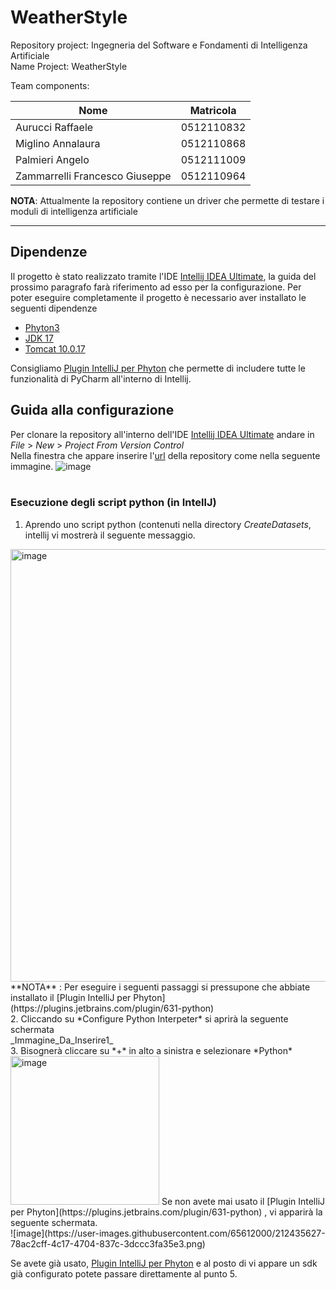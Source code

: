# WeatherStyle
Repository project: Ingegneria del Software e Fondamenti di Intelligenza Artificiale<br>
Name Project: WeatherStyle<br>

Team components:

| Nome | Matricola |
| ---- | --------- |
| Aurucci Raffaele | 0512110832 |
| Miglino Annalaura | 0512110868 |
| Palmieri Angelo | 0512111009 |
| Zammarrelli Francesco Giuseppe | 0512110964 |

**NOTA**: Attualmente la repository contiene un driver che permette di testare i moduli di intelligenza artificiale
<hr>

## Dipendenze
Il progetto è stato realizzato tramite l'IDE [Intellij IDEA Ultimate](https://www.jetbrains.com/idea/download), la guida del prossimo paragrafo farà riferimento ad esso per la configurazione.
Per poter eseguire completamente il progetto è necessario aver installato le seguenti dipendenze
* [Phyton3](https://www.python.org/download/releases/3.0/)
* [JDK 17](https://www.oracle.com/java/technologies/downloads/#java17)
* [Tomcat 10.0.17](https://archive.apache.org/dist/tomcat/tomcat-10/v10.0.17/bin/)

Consigliamo [Plugin IntelliJ per Phyton](https://plugins.jetbrains.com/plugin/631-python) che permette di includere tutte le funzionalità di PyCharm all'interno di Intellij.

## Guida alla configurazione
Per clonare la repository all'interno dell'IDE [Intellij IDEA Ultimate](https://www.jetbrains.com/idea/download) andare in *File* > *New* > *Project From Version Control*<br>
Nella finestra che appare inserire l'[url](https://github.com/frankzamma/NC22_WeatherStyle_classe03.git) della repository come nella seguente immagine.
![image](https://user-images.githubusercontent.com/65612000/212434444-0b0d9b92-e4c8-40ba-b081-06bbe352f995.png)
<br>
<br>
### Esecuzione degli script python (in IntellJ)
1. Aprendo uno script python (contenuti nella directory *CreateDatasets*, intellij vi mostrerà il seguente messaggio.
<img width="692" alt="image" src="https://user-images.githubusercontent.com/65612000/212434840-f51f3f7f-2908-4f38-82f8-b3274770fbb6.png">
<br>
**NOTA** : Per eseguire i seguenti passaggi si pressupone che abbiate installato il [Plugin IntelliJ per Phyton](https://plugins.jetbrains.com/plugin/631-python)
<br>
2. Cliccando su *Configure Python Interpeter* si aprirà la seguente schermata
<br>
_Immagine_Da_Inserire1_
<br>
3. Bisognerà cliccare su *+* in alto a sinistra e selezionare *Python*<br>
<img width="238" alt="image" src="https://user-images.githubusercontent.com/65612000/212435464-0b9d64dd-8c8f-4fb3-bca1-b30ee777eedc.png">
Se non avete mai usato il [Plugin IntelliJ per Phyton](https://plugins.jetbrains.com/plugin/631-python) , vi apparirà la seguente schermata.<br>
![image](https://user-images.githubusercontent.com/65612000/212435627-78ac2cff-4c17-4704-837c-3dccc3fa35e3.png)

Se avete già usato, [Plugin IntelliJ per Phyton](https://plugins.jetbrains.com/plugin/631-python) e al posto di *<No-interpeter>* vi appare un sdk già configurato potete passare direttamente al punto 5.
  
  
  










